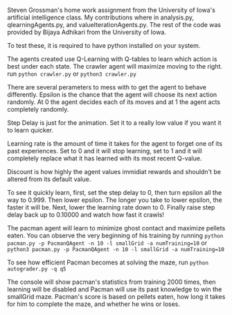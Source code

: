Steven Grossman's home work assignment from the University of Iowa's artificial intelligence class.
My contributions where in analysis.py, qlearningAgents.py, and valueIterationAgents.py. The rest of the code was provided by Bijaya Adhikari from the University of Iowa.

To test these, it is required to have python installed on your system.

The agents created use Q-Learning with Q-tables to learn which action is best under each state. 
The crawler agent will maximize moving to the right.
run ```python crawler.py``` or ```python3 crawler.py``` 

There are several perameters to mess with to get the agent to behave differently. 
Epsilon is the chance that the agent will choose its next action randomly. 
At 0 the agent decides each of its moves and at 1 the agent acts completely randomly.

Step Delay is just for the animation. Set it to a really low value if you want it to learn quicker.

Learning rate is the amount of time it takes for the agent to forget one of its past experiences. 
Set to 0 and it will stop learning, set to 1 and it will completely replace what it has learned with its most recent Q-value.

Discount is how highly the agent values immidiat rewards and shouldn't be altered from its default value.

To see it quickly learn, first, set the step delay to 0, then turn epsilon all the way to 0.999. Then lower epsilon. The longer you take to lower epsilon, the faster it will be. Next, lower the learning rate down to 0. Finally raise step delay back up to 0.10000 and watch how fast it crawls!


The pacman agent will learn to minimize ghost contact and maximize pellets eaten. You can observe the very beginning of his training by running 
```python pacman.py -p PacmanQAgent -n 10 -l smallGrid -a numTraining=10``` or ```python3 pacman.py -p PacmanQAgent -n 10 -l smallGrid -a numTraining=10```

To see how efficient Pacman becomes at solving the maze, run 
```python autograder.py -q q5```

The console will show pacman's statistics from training 2000 times, then learning will be disabled and Pacman will use its past knowledge to win the smallGrid maze. 
Pacman's score is based on pellets eaten, how long it takes for him to complete the maze, and whether he wins or loses.
